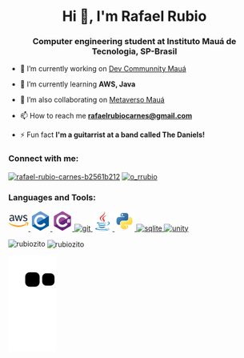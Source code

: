 <h1 align="center">Hi 👋, I'm Rafael Rubio</h1>
<h3 align="center">Computer engineering student at Instituto Mauá de Tecnologia, SP-Brasil</h3>


- 🔭 I’m currently working on [Dev Communnity Mauá](https://github.com/Maua-Dev)

- 🌱 I’m currently learning **AWS, Java**

- 👯 I’m also collaborating on [Metaverso Mauá](https://github.com/MetaversoMaua)

- 📫 How to reach me **rafaelrubiocarnes@gmail.com**

- ⚡ Fun fact **I'm a guitarrist at a band called The Daniels!**

<h3 align="left">Connect with me:</h3>
<p align="left">
<a href="https://linkedin.com/in/rafael-rubio-carnes-b2561b212" target="blank"><img align="center" src="https://raw.githubusercontent.com/rahuldkjain/github-profile-readme-generator/master/src/images/icons/Social/linked-in-alt.svg" alt="rafael-rubio-carnes-b2561b212" height="30" width="40" /></a>
<a href="https://instagram.com/o_rrubio" target="blank"><img align="center" src="https://raw.githubusercontent.com/rahuldkjain/github-profile-readme-generator/master/src/images/icons/Social/instagram.svg" alt="o_rrubio" height="30" width="40" /></a>
</p>

<h3 align="left">Languages and Tools:</h3>
<p align="left"> <a href="https://aws.amazon.com" target="_blank" rel="noreferrer"> <img src="https://raw.githubusercontent.com/devicons/devicon/master/icons/amazonwebservices/amazonwebservices-original-wordmark.svg" alt="aws" width="40" height="40"/> </a> <a href="https://www.cprogramming.com/" target="_blank" rel="noreferrer"> <img src="https://raw.githubusercontent.com/devicons/devicon/master/icons/c/c-original.svg" alt="c" width="40" height="40"/> </a> <a href="https://www.w3schools.com/cs/" target="_blank" rel="noreferrer"> <img src="https://raw.githubusercontent.com/devicons/devicon/master/icons/csharp/csharp-original.svg" alt="csharp" width="40" height="40"/> </a> <a href="https://git-scm.com/" target="_blank" rel="noreferrer"> <img src="https://www.vectorlogo.zone/logos/git-scm/git-scm-icon.svg" alt="git" width="40" height="40"/> </a> <a href="https://www.java.com" target="_blank" rel="noreferrer"> <img src="https://raw.githubusercontent.com/devicons/devicon/master/icons/java/java-original.svg" alt="java" width="40" height="40"/> </a> <a href="https://www.python.org" target="_blank" rel="noreferrer"> <img src="https://raw.githubusercontent.com/devicons/devicon/master/icons/python/python-original.svg" alt="python" width="40" height="40"/> </a> <a href="https://www.sqlite.org/" target="_blank" rel="noreferrer"> <img src="https://www.vectorlogo.zone/logos/sqlite/sqlite-icon.svg" alt="sqlite" width="40" height="40"/> </a> <a href="https://unity.com/" target="_blank" rel="noreferrer"> <img src="https://www.vectorlogo.zone/logos/unity3d/unity3d-icon.svg" alt="unity" width="40" height="40"/> </a> </p>

<p><img align="left" src="https://github-readme-stats.vercel.app/api/top-langs?username=rubiozito&show_icons=true&theme=dark&title_color=ff00d0&bg_color=00ffee&locale=en&layout=compact" alt="rubiozito" /></p>

<p>&nbsp;<img align="center" src="https://github-readme-stats.vercel.app/api?username=rubiozito&show_icons=true&theme=dracula&title_color=00f5e4&bg_color=b80000&hide_border=true&locale=en" alt="rubiozito" /></p>

![Snake animation](https://github.com/Rubiozito/Rubiozito/blob/output/github-contribution-grid-snake.svg)
